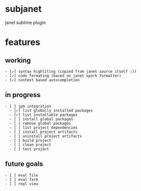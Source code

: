 # subjanet

janet sublime plugin

# features
  ## working
    - [✓] syntax highliting (copied from janet source itself :))
    - [✓] code formating (based on janet spork formatter)
    - [✓] context based autocompletion
  ## in progress
    - [ ] jpm integration
      - [✓] list globally installed packages
      - [✓] list installable packages
      - [ ] install global packages
      - [ ] remove global packages
      - [ ] list project dependencies
      - [ ] install project artifacts
      - [ ] uninstall project artifacts
      - [ ] build project
      - [ ] clean project
      - [ ] test project
  ## future goals    
    - [ ] eval file
    - [ ] eval form
    - [ ] repl view
